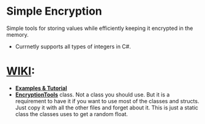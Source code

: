 # Simple Encryption
Simple tools for storing values while efficiently keeping it encrypted in the memory.
* Currnetly supports all types of integers in C#.
 
# [WIKI]:
* **[Examples & Tutorial]**
* **[EncryptionTools]**  class. Not a class you should use. But it is a requirement to have it if you want to use most of the classes and structs.
Just copy it with all the other files and forget about it. This is just a static class the classes uses to get a random float.

[WIKI]: https://github.com/JosepeDev/SimpleEncryptionTools/wiki
[Examples & Tutorial]: https://github.com/JosepeDev/SimpleEncryptionTools/wiki/Examples-&-Tutorial
[Encrypted Integers]: https://github.com/JosepeDev/SimpleEncryptionTools/wiki/Encrypted-Integers
[EncryptionTools]: https://github.com/JosepeDev/SimpleEncryptionTools/wiki/EncryptionTools-Class
